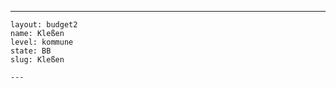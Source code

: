---
    layout: budget2
    name: Kleßen
    level: kommune
    state: BB
    slug: Kleßen

    ---


    